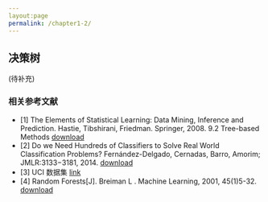 ```yaml
---
layout:page
permalink: /chapter1-2/
---
```


## 决策树
(待补充)<br>
### 相关参考文献
- [1] The Elements of Statistical Learning: Data Mining, Inference and Prediction. Hastie, Tibshirani, Friedman. Springer, 2008. 9.2 Tree-based Methods [download](https://share.weiyun.com/56tgGcm)
- [2] Do we Need Hundreds of Classifiers to Solve Real World Classification Problems?  Fernández-Delgado, Cernadas, Barro, Amorim; JMLR:3133−3181, 2014. [download](https://share.weiyun.com/5UqpeoE)
- [3] UCI 数据集 [link](http://archive.ics.uci.edu/ml/)
- [4] Random Forests[J]. Breiman L . Machine Learning, 2001, 45(1)5-32. [download](https://share.weiyun.com/5B5N51l)
